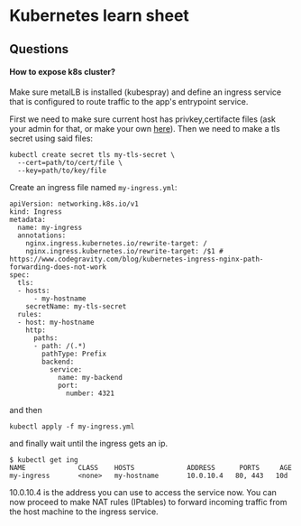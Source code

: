 # Kubernetes learn sheet

## Questions

#### How to expose k8s cluster? 

Make sure metalLB is installed (kubespray) and define an ingress service that is configured to route traffic to the app's entrypoint service.

First we need to make sure current host has privkey,certifacte files (ask your admin for that, or make your own [here](https://certbot.eff.org/)). Then we need to make a tls secret using said files:
```
kubectl create secret tls my-tls-secret \
  --cert=path/to/cert/file \
  --key=path/to/key/file
```

Create an ingress file named `my-ingress.yml`:
```
apiVersion: networking.k8s.io/v1
kind: Ingress
metadata:
  name: my-ingress
  annotations:
    nginx.ingress.kubernetes.io/rewrite-target: /
    nginx.ingress.kubernetes.io/rewrite-target: /$1 # https://www.codegravity.com/blog/kubernetes-ingress-nginx-path-forwarding-does-not-work
spec:
  tls:
  - hosts:
      - my-hostname
    secretName: my-tls-secret
  rules:
  - host: my-hostname
    http:
      paths:
      - path: /(.*)
        pathType: Prefix
        backend:
          service:
            name: my-backend
            port:
              number: 4321                             
```

and then 
```
kubectl apply -f my-ingress.yml
```

and finally wait until the ingress gets an ip.
```
$ kubectl get ing
NAME             CLASS    HOSTS             ADDRESS      PORTS     AGE
my-ingress       <none>   my-hostname       10.0.10.4   80, 443   10d
```

10.0.10.4 is the address you can use to access the service now. You can now proceed to make NAT rules (IPtables) to forward incoming traffic from the host machine to the ingress service.
